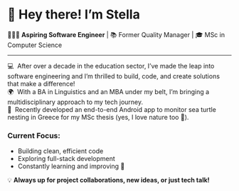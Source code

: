 <!--
**stellapapalamprou/stellapapalamprou** is a ✨ _special_ ✨ repository because its `README.md` (this file) appears on your GitHub profile.

Here are some ideas to get you started:

- 🔭 I’m currently working on ...
- 🌱 I’m currently learning ...
- 👯 I’m looking to collaborate on ...
- 🤔 I’m looking for help with ...
- 💬 Ask me about ...
- 📫 How to reach me: ...
- 😄 Pronouns: ...
- ⚡ Fun fact: ...
-->

# 👋 Hey there! I’m Stella
👩🏻‍💻 **Aspiring Software Engineer** | 📚 Former Quality Manager | 🎓 MSc in Computer Science

---

💻&nbsp;&nbsp;After over a decade in the education sector, I’ve made the leap into software engineering and I’m thrilled to build, code, and create solutions that make a difference!  
🌍&nbsp;&nbsp;With a BA in Linguistics and an MBA under my belt, I’m bringing a multidisciplinary approach to my tech journey.  
🐢&nbsp;&nbsp;Recently developed an end-to-end Android app to monitor sea turtle nesting in Greece for my MSc thesis (yes, I love nature too 🌱).

### Current Focus:
- Building clean, efficient code  
- Exploring full-stack development  
- Constantly learning and improving 🚀

💡 **Always up for project collaborations, new ideas, or just tech talk!**
